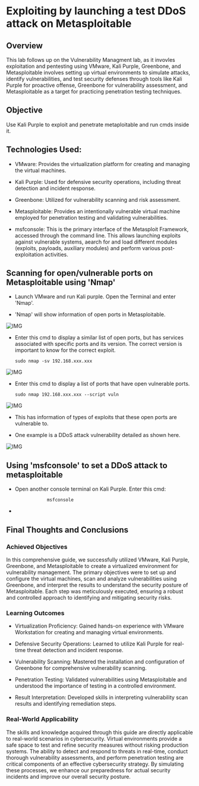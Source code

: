 # Exploiting by launching a test DDoS attack on Metasploitable

## Overview

This lab follows up on the Vulnerability Managment lab, as it invovles exploitation and pentesting using VMware, Kali Purple, Greenbone, and Metasploitable involves setting up virtual environments to simulate attacks, identify vulnerabilities, and test security defenses through tools like Kali Purple for proactive offense, Greenbone for vulnerability assessment, and Metasploitable as a target for practicing penetration testing techniques.

## Objective

Use Kali Purple to exploit and penetrate metaploitable and run cmds inside it.

## Technologies Used:

- VMware: Provides the virtualization platform for creating and managing the virtual machines.

- Kali Purple: Used for defensive security operations, including threat detection and incident response.

- Greenbone: Utilized for vulnerability scanning and risk assessment.

- Metasploitable: Provides an intentionally vulnerable virtual machine employed for penetration testing and validating vulnerabilities.

- msfconsole: This is the primary interface of the Metasploit Framework, accessed through the command line. This allows launching exploits against vulnerable systems, aearch for and load different modules (exploits, payloads, auxiliary modules) and perform various post-exploitation activities.

## Scanning for open/vulnerable ports on Metasploitable using 'Nmap'

- Launch VMware and run Kali purple. Open the Terminal and enter 'Nmap'.

- 'Nmap' will show information of open ports in Metasploitable.

![IMG](https://i.imgur.com/j1JtbMF.png)

- Enter this cmd to display a similar list of open ports, but has services associated with specific ports and its version. The correct version is important to know for the correct exploit.

      sudo nmap -sv 192.168.xxx.xxx
  
![IMG](https://i.imgur.com/ZqkxTWR.png)
  
- Enter this cmd to display a list of ports that have open vulnerable ports.

      sudo nmap 192.168.xxx.xxx --script vuln

![IMG](https://i.imgur.com/k7qam5s.png)
  
- This has information of types of exploits that these open ports are vulnerable to.

- One example is a DDoS attack vulnerability detailed as shown here.

![IMG](https://i.imgur.com/pZs0sbi.png)

## Using 'msfconsole' to set a DDoS attack to metasploitable

- Open another console terminal on Kali Purple. Enter this cmd:

                  msfconsole

- 
  
## Final Thoughts and Conclusions


### Achieved Objectives

In this comprehensive guide, we successfully utilized VMware, Kali Purple, Greenbone, and Metasploitable to create a virtualized environment for vulnerability management. The primary objectives were to set up and configure the virtual machines, scan and analyze vulnerabilities using Greenbone, and interpret the results to understand the security posture of Metasploitable. Each step was meticulously executed, ensuring a robust and controlled approach to identifying and mitigating security risks.

### Learning Outcomes

- Virtualization Proficiency: Gained hands-on experience with VMware Workstation for creating and managing virtual environments.

- Defensive Security Operations: Learned to utilize Kali Purple for real-time threat detection and incident response.

- Vulnerability Scanning: Mastered the installation and configuration of Greenbone for comprehensive vulnerability scanning.

- Penetration Testing: Validated vulnerabilities using Metasploitable and understood the importance of testing in a controlled environment.

- Result Interpretation: Developed skills in interpreting vulnerability scan results and identifying remediation steps.


### Real-World Applicability

The skills and knowledge acquired through this guide are directly applicable to real-world scenarios in cybersecurity. Virtual environments provide a safe space to test and refine security measures without risking production systems. The ability to detect and respond to threats in real-time, conduct thorough vulnerability assessments, and perform penetration testing are critical components of an effective cybersecurity strategy. By simulating these processes, we enhance our preparedness for actual security incidents and improve our overall security posture.







  
